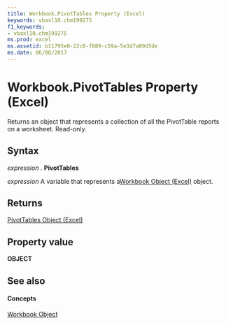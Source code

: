 ```yaml
---
title: Workbook.PivotTables Property (Excel)
keywords: vbaxl10.chm199275
f1_keywords:
- vbaxl10.chm199275
ms.prod: excel
ms.assetid: b11795e0-22c8-f089-c59a-5e3d7a09d5de
ms.date: 06/08/2017
---
```



# Workbook.PivotTables Property (Excel)

Returns an object that represents a collection of all the PivotTable reports on a worksheet. Read-only.


## Syntax

 _expression_ . **PivotTables**

 _expression_ A variable that represents a[Workbook Object (Excel)](Excel.Workbook.md) object.


## Returns

[PivotTables Object (Excel)](pivottables-object-excel.md)


## Property value

 **OBJECT**


## See also


#### Concepts


[Workbook Object](Excel.Workbook.md)

